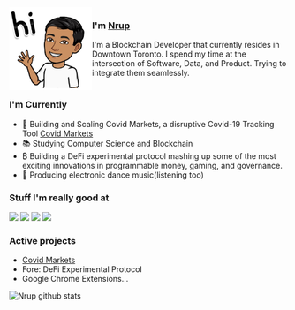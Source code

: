 <img align="left" width="150" height="150" alt="Nrup Patel" src="https://github.com/nruppatel133/nrup/blob/master/assets/IMG_0511.jpg"/>

### I'm [Nrup](https://github.com/nruppatel133)

I'm a Blockchain Developer that currently resides in Downtown Toronto. I spend my time at the intersection of Software, Data, and Product. Trying to integrate them seamlessly.

#

### I'm Currently

- 🦠 Building and Scaling Covid Markets, a disruptive Covid-19 Tracking Tool [Covid Markets](https://github.com/nruppatel133/Covid-Markets)
- 📚 Studying Computer Science and Blockchain
- ₿ Building a DeFi experimental protocol mashing up some of the most exciting innovations in programmable money, gaming, and governance.
- 🎹 Producing electronic dance music(listening too)

### Stuff I'm really good at

<p>
  <img height="40" src="https://upload.wikimedia.org/wikipedia/commons/6/6a/JavaScript-logo.png">
  <img height="40" src="https://upload.wikimedia.org/wikipedia/commons/c/c3/Python-logo-notext.svg">
  <img height="40" src="https://upload.wikimedia.org/wikipedia/commons/9/98/Solidity_logo.svg">
  <img height="40" src="https://upload.wikimedia.org/wikipedia/commons/d/d5/Rust_programming_language_black_logo.svg">
</p>

### Active projects 

- [Covid Markets](https://github.com/nruppatel133/Covid-Markets)
- Fore: DeFi Experimental Protocol
- Google Chrome Extensions...



![Nrup github stats](https://github-readme-stats.vercel.app/api?username=Nruppatel133&show_icons=true&hide_border=true)
